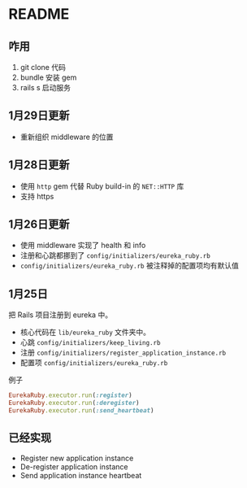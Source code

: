 # README

## 咋用

1. git clone 代码
2. bundle 安装 gem
3. rails s 启动服务

## 1月29日更新

* 重新组织 middleware 的位置

## 1月28日更新

* 使用 `http` gem 代替 Ruby build-in 的 `NET::HTTP` 库
* 支持 https

## 1月26日更新

* 使用 middleware 实现了 health 和 info
* 注册和心跳都挪到了 `config/initializers/eureka_ruby.rb`
* `config/initializers/eureka_ruby.rb` 被注释掉的配置项均有默认值

## 1月25日

把 Rails 项目注册到 eureka 中。

* 核心代码在 `lib/eureka_ruby` 文件夹中。
* 心跳 `config/initializers/keep_living.rb`
* 注册 `config/initializers/register_application_instance.rb`
* 配置项 `config/initializers/eureka_ruby.rb`


例子

```ruby
EurekaRuby.executor.run(:register)
EurekaRuby.executor.run(:deregister)
EurekaRuby.executor.run(:send_heartbeat)
```

## 已经实现

* Register new application instance
* De-register application instance
* Send application instance heartbeat
